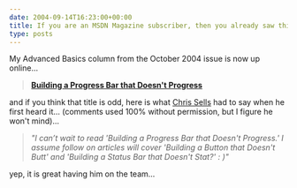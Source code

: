 ```yaml
---
date: 2004-09-14T16:23:00+00:00
title: If you are an MSDN Magazine subscriber, then you already saw this....
type: posts
---
```

My Advanced Basics column from the October 2004 issue is now up online...

> **[Building a Progress Bar that Doesn't Progress](https://msdn.microsoft.com/msdnmag/issues/04/10/AdvancedBasics/default.aspx)**

and if you think that title is odd, here is what [Chris Sells](https://www.sellsbrothers.com) had to say when he first heard it... (comments used 100% without permission, but I figure he won't mind)...

> _"I can’t wait to read 'Building a Progress Bar that Doesn't Progress.' I assume follow on articles will cover 'Building a Button that Doesn't Butt' and 'Building a Status Bar that Doesn't Stat?' : )"_

yep, it is great having him on the team...
